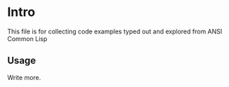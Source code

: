 # Intro

This file is for collecting code examples typed out and explored from ANSI Common Lisp

## Usage

Write more.